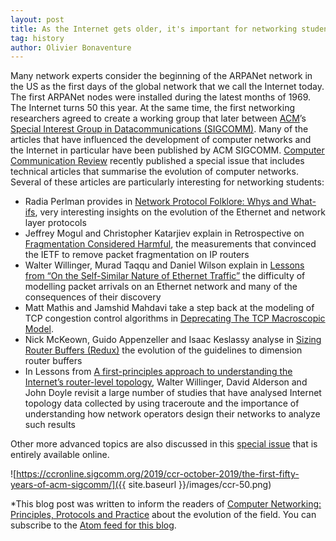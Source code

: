 ```yaml
---
layout: post
title: As the Internet gets older, it's important for networking students to also study its history
tag: history
author: Olivier Bonaventure
---
```


Many network experts consider the beginning of the ARPANet network in the US as the first days of the global network that we call the Internet today. The first ARPANet nodes were installed during the latest months of 1969. The Internet turns 50 this year. At the same time, the first networking researchers agreed to create a working group that later between [ACM](https://www.acm.org)’s [Special Interest Group in Datacommunications (SIGCOMM)](https://www.sigcomm.org). Many of the articles that have influenced the development of computer networks and the Internet in particular have been published by ACM SIGCOMM. [Computer Communication Review](https://ccronline.sigcomm.org) recently published a special issue that includes technical articles that summarise the evolution of computer networks. Several of these articles are particularly interesting for networking students:

* Radia Perlman provides in [Network Protocol Folklore: Whys and What-ifs](https://ccronline.sigcomm.org/2019/ccr-october-2019/network-protocol-folklore/), very interesting insights on the evolution of the Ethernet and network layer protocols
* Jeffrey Mogul and Christopher Katarjiev explain in Retrospective on [Fragmentation Considered Harmful](https://ccronline.sigcomm.org/2019/ccr-october-2019/retrospective-on-fragmentation-considered-harmful/), the measurements that convinced the IETF to remove packet fragmentation on IP routers
* Walter Willinger, Murad Taqqu and Daniel Wilson explain in [Lessons from “On the Self-Similar Nature of Ethernet Traffic”](https://ccronline.sigcomm.org/2019/ccr-october-2019/lessons-from-on-the-self-similar-nature-of-ethernet-traffic/) the difficulty of modelling packet arrivals on an Ethernet network and many of the consequences of their discovery
* Matt Mathis and Jamshid Mahdavi take a step back at the modeling of TCP congestion control algorithms in [Deprecating The TCP Macroscopic Model](https://ccronline.sigcomm.org/2019/ccr-october-2019/deprecating-the-tcp-macroscopic-model/). 
* Nick McKeown, Guido Appenzeller and Isaac Keslassy analyse in [Sizing Router Buffers (Redux)](https://ccronline.sigcomm.org/2019/ccr-october-2019/sizing-router-buffers-redux/) the evolution of the guidelines to dimension router buffers
* In Lessons from [A first-principles approach to understanding the Internet’s router-level topology](https://ccronline.sigcomm.org/2019/ccr-october-2019/lessons-from-a-first-principles-approach-to-understanding-the-internets-router-level-topology/), Walter Willinger, David Alderson and John Doyle revisit a large number of studies that have analysed Internet topology data collected by using traceroute and the importance of understanding how network operators design their networks to analyze such results 

Other more advanced topics are also discussed in this [special issue](https://ccronline.sigcomm.org/2019/ccr-october-2019/the-first-fifty-years-of-acm-sigcomm/) that is entirely available online. 

![https://ccronline.sigcomm.org/2019/ccr-october-2019/the-first-fifty-years-of-acm-sigcomm/]({{ site.baseurl }}/images/ccr-50.png)


*This blog post was written to inform the readers of [Computer Networking: Principles, Protocols and Practice](https://www.computer-networking.info) about the evolution of the field. You can subscribe to the [Atom feed for this blog](http://blog.computer-networking.info/feed.xml). 